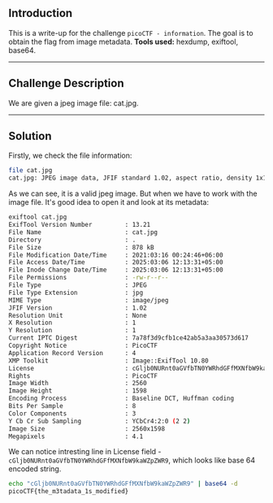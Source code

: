 ## Introduction

This is a write-up for the challenge `picoCTF - information`.
The goal is to obtain the flag from image metadata.
**Tools used:** hexdump, exiftool, base64.

---

## Challenge Description

We are given a jpeg image file: cat.jpg.

---

## Solution

Firstly, we check the file information:
``` bash
file cat.jpg
cat.jpg: JPEG image data, JFIF standard 1.02, aspect ratio, density 1x1, segment length 16, baseline, precision 8, 2560x1598, components 3
```

As we can see, it is a valid jpeg image. But when we have to work with the image file. It's good idea to open it and look at its metadata:
``` bash
exiftool cat.jpg                                                                                                2m
ExifTool Version Number         : 13.21
File Name                       : cat.jpg
Directory                       : .
File Size                       : 878 kB
File Modification Date/Time     : 2021:03:16 00:24:46+06:00
File Access Date/Time           : 2025:03:06 12:13:31+05:00
File Inode Change Date/Time     : 2025:03:06 12:13:31+05:00
File Permissions                : -rw-r--r--
File Type                       : JPEG
File Type Extension             : jpg
MIME Type                       : image/jpeg
JFIF Version                    : 1.02
Resolution Unit                 : None
X Resolution                    : 1
Y Resolution                    : 1
Current IPTC Digest             : 7a78f3d9cfb1ce42ab5a3aa30573d617
Copyright Notice                : PicoCTF
Application Record Version      : 4
XMP Toolkit                     : Image::ExifTool 10.80
License                         : cGljb0NURnt0aGVfbTN0YWRhdGFfMXNfbW9kaWZpZWR9
Rights                          : PicoCTF
Image Width                     : 2560
Image Height                    : 1598
Encoding Process                : Baseline DCT, Huffman coding
Bits Per Sample                 : 8
Color Components                : 3
Y Cb Cr Sub Sampling            : YCbCr4:2:0 (2 2)
Image Size                      : 2560x1598
Megapixels                      : 4.1
```

We can notice intresting line in License field - `cGljb0NURnt0aGVfbTN0YWRhdGFfMXNfbW9kaWZpZWR9`, which looks like base 64 encoded string.
``` bash
echo "cGljb0NURnt0aGVfbTN0YWRhdGFfMXNfbW9kaWZpZWR9" | base64 -d
picoCTF{the_m3tadata_1s_modified}
```


